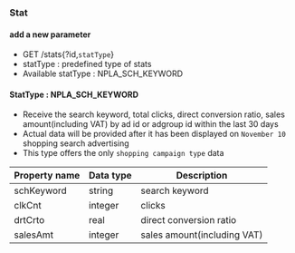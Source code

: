 ### Stat

#### add a new parameter
* GET /stats{?id,`statType`}
* statType : predefined type of stats
* Available statType : NPLA_SCH_KEYWORD

#### StatType : NPLA_SCH_KEYWORD
* Receive the search keyword, total clicks, direct conversion ratio, sales amount(including VAT) by ad id or adgroup id within the last 30 days
* Actual data will be provided after it has been displayed on `November 10` shopping search advertising 
* This type offers the only `shopping campaign type` data

Property name|Data type|Description
---|---|---
schKeyword |string|search keyword
clkCnt|integer|clicks
drtCrto|real|direct conversion ratio
salesAmt |integer|sales amount(including VAT)
